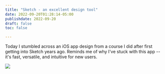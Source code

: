 ```yaml
---
title: "Sketch - an excellent design tool"
date: 2022-09-20T01:28:14-05:00
publishdate: 2022-09-20
draft: false
toc: false

---
```


Today I stumbled across an iOS app design from a course I did after first getting into Sketch years ago. Reminds me of why I've stuck with this app -- it's fast, versatile, and intuitive for new users.

<img src="https://sherrieg.com/blog/ios-app-sherrie-gossett.png" />
